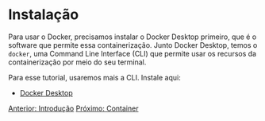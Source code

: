 # Instalação

Para usar o Docker, precisamos instalar o Docker Desktop primeiro, que é o software que permite essa containerização. Junto Docker Desktop, temos o `docker`, uma Command Line Interface (CLI) que permite usar os recursos da containerização por meio do seu terminal.

Para esse tutorial, usaremos mais a CLI. Instale aqui:
- [Docker Desktop](https://docs.docker.com/get-docker/)

[Anterior: Introdução](Introdução.md)
[Próximo: Container](Container.md)